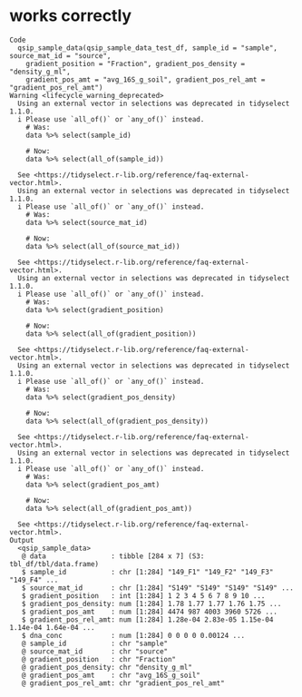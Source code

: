# works correctly

    Code
      qsip_sample_data(qsip_sample_data_test_df, sample_id = "sample", source_mat_id = "source",
        gradient_position = "Fraction", gradient_pos_density = "density_g_ml",
        gradient_pos_amt = "avg_16S_g_soil", gradient_pos_rel_amt = "gradient_pos_rel_amt")
    Warning <lifecycle_warning_deprecated>
      Using an external vector in selections was deprecated in tidyselect 1.1.0.
      i Please use `all_of()` or `any_of()` instead.
        # Was:
        data %>% select(sample_id)
      
        # Now:
        data %>% select(all_of(sample_id))
      
      See <https://tidyselect.r-lib.org/reference/faq-external-vector.html>.
      Using an external vector in selections was deprecated in tidyselect 1.1.0.
      i Please use `all_of()` or `any_of()` instead.
        # Was:
        data %>% select(source_mat_id)
      
        # Now:
        data %>% select(all_of(source_mat_id))
      
      See <https://tidyselect.r-lib.org/reference/faq-external-vector.html>.
      Using an external vector in selections was deprecated in tidyselect 1.1.0.
      i Please use `all_of()` or `any_of()` instead.
        # Was:
        data %>% select(gradient_position)
      
        # Now:
        data %>% select(all_of(gradient_position))
      
      See <https://tidyselect.r-lib.org/reference/faq-external-vector.html>.
      Using an external vector in selections was deprecated in tidyselect 1.1.0.
      i Please use `all_of()` or `any_of()` instead.
        # Was:
        data %>% select(gradient_pos_density)
      
        # Now:
        data %>% select(all_of(gradient_pos_density))
      
      See <https://tidyselect.r-lib.org/reference/faq-external-vector.html>.
      Using an external vector in selections was deprecated in tidyselect 1.1.0.
      i Please use `all_of()` or `any_of()` instead.
        # Was:
        data %>% select(gradient_pos_amt)
      
        # Now:
        data %>% select(all_of(gradient_pos_amt))
      
      See <https://tidyselect.r-lib.org/reference/faq-external-vector.html>.
    Output
      <qsip_sample_data>
       @ data                : tibble [284 x 7] (S3: tbl_df/tbl/data.frame)
       $ sample_id           : chr [1:284] "149_F1" "149_F2" "149_F3" "149_F4" ...
       $ source_mat_id       : chr [1:284] "S149" "S149" "S149" "S149" ...
       $ gradient_position   : int [1:284] 1 2 3 4 5 6 7 8 9 10 ...
       $ gradient_pos_density: num [1:284] 1.78 1.77 1.77 1.76 1.75 ...
       $ gradient_pos_amt    : num [1:284] 4474 987 4003 3960 5726 ...
       $ gradient_pos_rel_amt: num [1:284] 1.28e-04 2.83e-05 1.15e-04 1.14e-04 1.64e-04 ...
       $ dna_conc            : num [1:284] 0 0 0 0 0.00124 ...
       @ sample_id           : chr "sample"
       @ source_mat_id       : chr "source"
       @ gradient_position   : chr "Fraction"
       @ gradient_pos_density: chr "density_g_ml"
       @ gradient_pos_amt    : chr "avg_16S_g_soil"
       @ gradient_pos_rel_amt: chr "gradient_pos_rel_amt"

